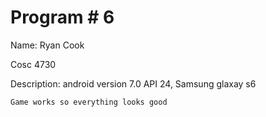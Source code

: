 # Program # 6
Name:  Ryan Cook

Cosc 4730


Description:   android version 7.0 API 24, Samsung glaxay s6

    Game works so everything looks good 


